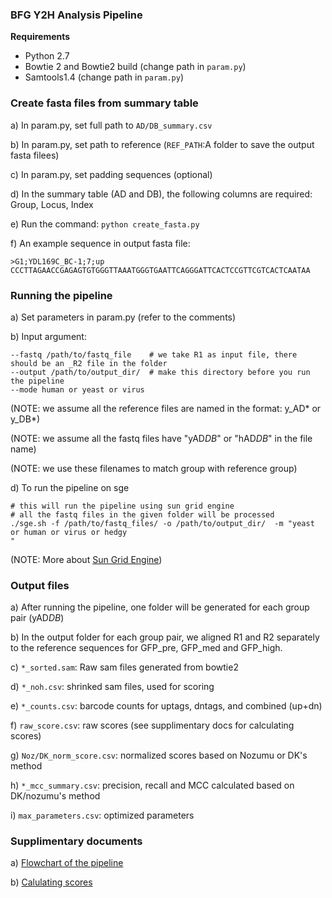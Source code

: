 ### BFG Y2H Analysis Pipeline ###

**Requirements**

* Python 2.7
* Bowtie 2 and Bowtie2 build (change path in `param.py`)
* Samtools1.4 (change path in `param.py`)

### Create fasta files from summary table ###

a) In param.py, set full path to `AD/DB_summary.csv`

b) In param.py, set path to reference (`REF_PATH`:A folder to save the output fasta filees)

c) In param.py, set padding sequences (optional)

d) In the summary table (AD and DB), the following columns are required: Group, Locus, Index

e) Run the command: `python create_fasta.py`

f) An example sequence in output fasta file:
```
>G1;YDL169C_BC-1;7;up
CCCTTAGAACCGAGAGTGTGGGTTAAATGGGTGAATTCAGGGATTCACTCCGTTCGTCACTCAATAA
```

### Running the pipeline  ###

a) Set parameters in param.py (refer to the comments)

b) Input argument: 
```
--fastq /path/to/fastq_file    # we take R1 as input file, there should be an _R2 file in the folder 
--output /path/to/output_dir/  # make this directory before you run the pipeline
--mode human or yeast or virus 
```

(NOTE: we assume all the reference files are named in the format: y_AD* or y_DB*)

(NOTE: we assume all the fastq files have "yAD*DB*" or "hAD*DB*" in the file name)

(NOTE: we use these filenames to match group with reference group)

d) To run the pipeline on sge
```
# this will run the pipeline using sun grid engine                                        
# all the fastq files in the given folder will be processed                               
./sge.sh -f /path/to/fastq_files/ -o /path/to/output_dir/  -m "yeast or human or virus or hedgy
"                               
```
(NOTE: More about [Sun Grid Engine](http://gridscheduler.sourceforge.net/howto/GridEngineHowto.html)) 

### Output files  ###

a) After running the pipeline, one folder will be generated for each group pair (yAD*DB*)

b) In the output folder for each group pair, we aligned R1 and R2 separately to the reference sequences for GFP_pre, GFP_med and GFP_high.

c) `*_sorted.sam`: Raw sam files generated from bowtie2

d) `*_noh.csv`: shrinked sam files, used for scoring

e) `*_counts.csv`: barcode counts for uptags, dntags, and combined (up+dn)

f) `raw_score.csv`: raw scores (see supplimentary docs for calculating scores)

g) `Noz/DK_norm_score.csv`: normalized scores based on Nozumu or DK's method

h) `*_mcc_summary.csv`: precision, recall and MCC calculated based on DK/nozumu's method

i) `max_parameters.csv`: optimized parameters

### Supplimentary documents ###

a) [Flowchart of the pipeline](https://docs.google.com/presentation/d/1Mq1AKUprorP4ogN_J6207qoM5w3asWGtySbuzTitibs/edit?usp=sharing)

b) [Calulating scores](https://docs.google.com/document/d/1w9PZou3icaU2AYSyzv1xSJa6oN9RlrFMkvfpLUnas_I/edit?usp=sharing)

